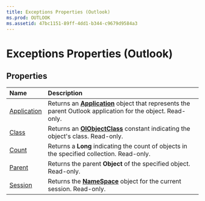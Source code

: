 ```yaml
---
title: Exceptions Properties (Outlook)
ms.prod: OUTLOOK
ms.assetid: 47bc1151-89ff-4dd1-b344-c9679d9584a3
---
```



# Exceptions Properties (Outlook)

## Properties



|**Name**|**Description**|
|:-----|:-----|
|[Application](exceptions-application-property-outlook.md)|Returns an  **[Application](application-object-outlook.md)** object that represents the parent Outlook application for the object. Read-only.|
|[Class](exceptions-class-property-outlook.md)|Returns an  **[OlObjectClass](olobjectclass-enumeration-outlook.md)** constant indicating the object's class. Read-only.|
|[Count](exceptions-count-property-outlook.md)|Returns a  **Long** indicating the count of objects in the specified collection. Read-only.|
|[Parent](exceptions-parent-property-outlook.md)|Returns the parent  **Object** of the specified object. Read-only.|
|[Session](exceptions-session-property-outlook.md)|Returns the  **[NameSpace](namespace-object-outlook.md)** object for the current session. Read-only.|

